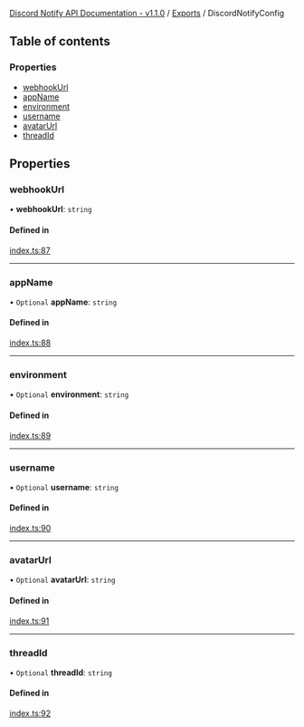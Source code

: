 [Discord Notify API Documentation - v1.1.0](../README.md) / [Exports](../modules.md) / DiscordNotifyConfig

## Table of contents

### Properties

- [webhookUrl](DiscordNotifyConfig.md#webhookurl)
- [appName](DiscordNotifyConfig.md#appname)
- [environment](DiscordNotifyConfig.md#environment)
- [username](DiscordNotifyConfig.md#username)
- [avatarUrl](DiscordNotifyConfig.md#avatarurl)
- [threadId](DiscordNotifyConfig.md#threadid)

## Properties

### webhookUrl

• **webhookUrl**: `string`

#### Defined in

[index.ts:87](https://github.com/Devlander-Software/discord-notify/blob/main/src/index.ts#L87)

___

### appName

• `Optional` **appName**: `string`

#### Defined in

[index.ts:88](https://github.com/Devlander-Software/discord-notify/blob/main/src/index.ts#L88)

___

### environment

• `Optional` **environment**: `string`

#### Defined in

[index.ts:89](https://github.com/Devlander-Software/discord-notify/blob/main/src/index.ts#L89)

___

### username

• `Optional` **username**: `string`

#### Defined in

[index.ts:90](https://github.com/Devlander-Software/discord-notify/blob/main/src/index.ts#L90)

___

### avatarUrl

• `Optional` **avatarUrl**: `string`

#### Defined in

[index.ts:91](https://github.com/Devlander-Software/discord-notify/blob/main/src/index.ts#L91)

___

### threadId

• `Optional` **threadId**: `string`

#### Defined in

[index.ts:92](https://github.com/Devlander-Software/discord-notify/blob/main/src/index.ts#L92)
